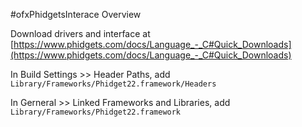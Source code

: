 #ofxPhidgetsInterace Overview

Download drivers and interface at [https://www.phidgets.com/docs/Language_-_C#Quick_Downloads](https://www.phidgets.com/docs/Language_-_C#Quick_Downloads)
 
In Build Settings >> Header Paths, add ```Library/Frameworks/Phidget22.framework/Headers```

In Gerneral >> Linked Frameworks and Libraries, add ```Library/Frameworks/Phidget22.framework```